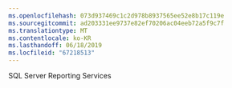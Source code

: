 ```yaml
---
ms.openlocfilehash: 073d937469c1c2d978b8937565ee52e8b17c119e
ms.sourcegitcommit: ad203331ee9737e82ef70206ac04eeb72a5f9c7f
ms.translationtype: MT
ms.contentlocale: ko-KR
ms.lasthandoff: 06/18/2019
ms.locfileid: "67218513"
---
```

SQL Server Reporting Services